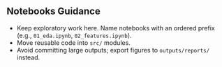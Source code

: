 ## Notebooks Guidance

- Keep exploratory work here. Name notebooks with an ordered prefix (e.g., `01_eda.ipynb`, `02_features.ipynb`).
- Move reusable code into `src/` modules.
- Avoid committing large outputs; export figures to `outputs/reports/` instead.

